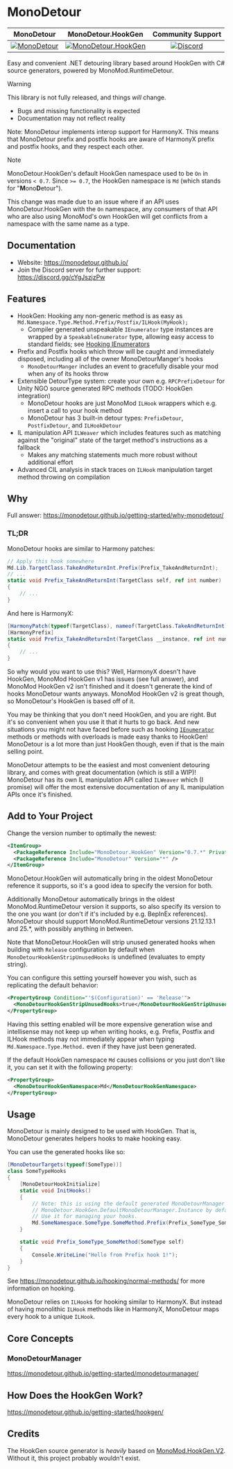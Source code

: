 # MonoDetour

| MonoDetour | MonoDetour.HookGen | Community Support |
|:-:|:-:|:-:|
| [![MonoDetour](https://img.shields.io/nuget/v/MonoDetour?style=for-the-badge&logo=nuget)](https://www.nuget.org/packages/MonoDetour) | [![MonoDetour.HookGen](https://img.shields.io/nuget/v/MonoDetour.HookGen?style=for-the-badge&logo=nuget)](https://www.nuget.org/packages/MonoDetour.HookGen) | [![Discord](https://img.shields.io/discord/1377047282381361152?style=for-the-badge&label=Discord)](<https://discord.gg/cYgJszjzPw>) |

Easy and convenient .NET detouring library based around HookGen with C# source generators, powered by MonoMod.RuntimeDetour.

> [!WARNING]
> This library is not fully released, and things *will* change.
>
> - Bugs and missing functionality is expected
> - Documentation may not reflect reality

Note: MonoDetour implements interop support for HarmonyX. This means that MonoDetour prefix and postfix hooks are aware of HarmonyX prefix and postfix hooks, and they respect each other.

> [!NOTE]
> MonoDetour.HookGen's default HookGen namespace used to be `On` in versions `< 0.7`. Since `>= 0.7`, the HookGen namespace is `Md` (which stands for "**M**ono**D**etour").
>
> This change was made due to an issue where if an API uses MonoDetour.HookGen with the `On` namespace, any consumers of that API who are also using MonoMod's own HookGen will get conflicts from a namespace with the same name as a type.

## Documentation

- Website: <https://monodetour.github.io/>
- Join the Discord server for further support: <https://discord.gg/cYgJszjzPw>

## Features

- HookGen: Hooking any non-generic method is as easy as `Md.Namespace.Type.Method.Prefix/Postfix/ILHook(MyHook);`
  - Compiler generated unspeakable `IEnumerator` type instances are wrapped by a `SpeakableEnumerator` type, allowing easy access to standard fields; see [Hooking IEnumerators](<https://monodetour.github.io/hooking/ienumerators/>)
- Prefix and Postfix hooks which throw will be caught and immediately disposed, including all of the owner MonoDetourManger's hooks
  - `MonoDetourManger` includes an event to gracefully disable your mod when any of its hooks throw
- Extensible DetourType system: create your own e.g. `RPCPrefixDetour` for Unity NGO source generated RPC methods (TODO: HookGen integration)
  - MonoDetour hooks are just MonoMod `ILHook` wrappers which e.g. insert a call to your hook method
  - MonoDetour has 3 built-in detour types: `PrefixDetour`, `PostfixDetour`, and `ILHookDetour`
- IL manipulation API `ILWeaver` which includes features such as matching against the "original" state of the target method's instructions as a fallback
  - Makes any matching statements much more robust without additional effort
- Advanced CIL analysis in stack traces on `ILHook` manipulation target method throwing on compilation

## Why

Full answer: <https://monodetour.github.io/getting-started/why-monodetour/>

### TL;DR

MonoDetour hooks are similar to Harmony patches:

```cs
// Apply this hook somewhere
Md.Lib.TargetClass.TakeAndReturnInt.Prefix(Prefix_TakeAndReturnInt);
// ...
static void Prefix_TakeAndReturnInt(TargetClass self, ref int number)
{
    // ...
}
```

And here is HarmonyX:

```cs
[HarmonyPatch(typeof(TargetClass), nameof(TargetClass.TakeAndReturnInt))]
[HarmonyPrefix]
static void Prefix_TakeAndReturnInt(TargetClass __instance, ref int number)
{
    // ...
}
```

So why would you want to use this? Well, HarmonyX doesn't have HookGen, MonoMod HookGen v1 has issues (see full answer), and MonoMod HookGen v2 isn't finished and it doesn't generate the kind of hooks MonoDetour wants anyways. MonoMod HookGen v2 is great though, so MonoDetour's HookGen is based off of it.

You may be thinking that you don't need HookGen, and you are right. But it's so convenient when you use it that it hurts to go back. And new situations you might not have faced before such as hooking [`IEnumerator`](<https://monodetour.github.io/hooking/ienumerators/>) methods or methods with overloads is made easy thanks to HookGen! MonoDetour is a lot more than just HookGen though, even if that is the main selling point.

MonoDetour attempts to be the easiest and most convenient detouring library, and comes with great documentation (which is still a WIP)! MonoDetour has its own IL manipulation API called `ILWeaver` which (I promise) will offer the most extensive documentation of any IL manipulation APIs once it's finished.

## Add to Your Project

Change the version number to optimally the newest:

```xml
<ItemGroup>
  <PackageReference Include="MonoDetour.HookGen" Version="0.7.*" PrivateAssets="all" />
  <PackageReference Include="MonoDetour" Version="*" />
</ItemGroup>
```

MonoDetour.HookGen will automatically bring in the oldest MonoDetour reference it supports, so it's a good idea to specify the version for both.

Additionally MonoDetour automatically brings in the oldest MonoMod.RuntimeDetour version it supports, so also specify its version to the one you want (or don't if it's included by e.g. BepInEx references). MonoDetour should support MonoMod.RuntimeDetour versions 21.12.13.1 and 25.*, with possibly anything in between.

Note that MonoDetour.HookGen will strip unused generated hooks when building with `Release` configuration by default when `MonoDetourHookGenStripUnusedHooks` is undefined (evaluates to empty string).

You can configure this setting yourself however you wish, such as replicating the default behavior:

```xml
<PropertyGroup Condition="'$(Configuration)' == 'Release'">
  <MonoDetourHookGenStripUnusedHooks>true</MonoDetourHookGenStripUnusedHooks>
</PropertyGroup>
```

Having this setting enabled will be more expensive generation wise and intellisense may not keep up when writing hooks, e.g. Prefix, Postfix and ILHook methods may not immediately appear when typing `Md.Namespace.Type.Method.` even if they have just been generated.

If the default HookGen namespace `Md` causes collisions or you just don't like it, you can set it with the following property:

```xml
<PropertyGroup>
  <MonoDetourHookGenNamespace>Md</MonoDetourHookGenNamespace>
</PropertyGroup>
```

## Usage

MonoDetour is mainly designed to be used with HookGen. That is, MonoDetour generates helpers hooks to make hooking easy.

You can use the generated hooks like so:

```cs
[MonoDetourTargets(typeof(SomeType))]
class SomeTypeHooks
{
    [MonoDetourHookInitialize]
    static void InitHooks()
    {
        // Note: this is using the default generated MonoDetourManager
        // MonoDetour.HookGen.DefaultMonoDetourManager.Instance by default.
        // Use it for managing your hooks.
        Md.SomeNamespace.SomeType.SomeMethod.Prefix(Prefix_SomeType_SomeMethod);
    }

    static void Prefix_SomeType_SomeMethod(SomeType self)
    {
        Console.WriteLine("Hello from Prefix hook 1!");
    }
}
```

See <https://monodetour.github.io/hooking/normal-methods/> for more information on hooking.

MonoDetour relies on `ILHook`s for hooking similar to HarmonyX. But instead of having monolithic `ILHook` methods like in HarmonyX, MonoDetour maps every hook to a unique `ILHook`.

## Core Concepts

### MonoDetourManager

<https://monodetour.github.io/getting-started/monodetourmanager/>

## How Does the HookGen Work?

<https://monodetour.github.io/getting-started/hookgen/>

## Credits

The HookGen source generator is *heavily* based on [MonoMod.HookGen.V2](<https://github.com/MonoMod/MonoMod/tree/hookgenv2>).
Without it, this project probably wouldn't exist.

